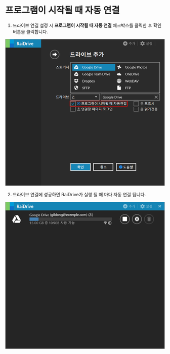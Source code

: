 # 프로그램이 시작될 때 자동 연결  



1. 드라이브 연결 설정 시 **프로그램이 시작될 때 자동 연결** 체크박스를 클릭한 후 확인 버튼을 클릭합니다.  

![automatic](/automatic.PNG?raw=true)  

2. 드라이브 연결에 성공하면 RaiDrive가 실행 될 때 마다 자동 연결 됩니다.

![automatic01](/automatic01.PNG?raw=true)  
